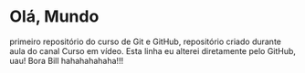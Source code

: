 # Olá, Mundo
 primeiro repositório do curso de Git e GitHub,
 repositório criado durante aula do canal Curso em vídeo.
 Esta linha eu alterei diretamente pelo GitHub, uau!
 Bora Bill hahahahahaha!!!

